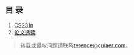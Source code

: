 目   录
-------

1. [CS231n](cs231n/README.md)
1. [论文选读](paper/README.md)

> 转载或侵权问题请联系[terence@culaer.com](terence@culaer.com)。